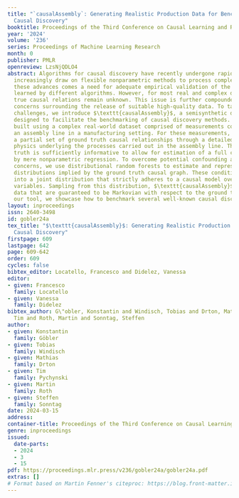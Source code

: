 ```yaml
---
title: "`causalAssembly`: Generating Realistic Production Data for Benchmarking
  Causal Discovery"
booktitle: Proceedings of the Third Conference on Causal Learning and Reasoning
year: '2024'
volume: '236'
series: Proceedings of Machine Learning Research
month: 0
publisher: PMLR
openreview: LzsNjQDLO4
abstract: Algorithms for causal discovery have recently undergone rapid advances and
  increasingly draw on flexible nonparametric methods to process complex data. With
  these advances comes a need for adequate empirical validation of the causal relationships
  learned by different algorithms. However, for most real and complex data sources
  true causal relations remain unknown. This issue is further compounded by privacy
  concerns surrounding the release of suitable high-quality data. To tackle these
  challenges, we introduce $\texttt{causalAssembly}$, a semisynthetic data generator
  designed to facilitate the benchmarking of causal discovery methods. The tool is
  built using a complex real-world dataset comprised of measurements collected along
  an assembly line in a manufacturing setting. For these measurements, we establish
  a partial set of ground truth causal relationships through a detailed study of the
  physics underlying the processes carried out in the assembly line. The partial ground
  truth is sufficiently informative to allow for estimation of a full causal graph
  by mere nonparametric regression. To overcome potential confounding and privacy
  concerns, we use distributional random forests to estimate and represent conditional
  distributions implied by the ground truth causal graph. These conditionals are combined
  into a joint distribution that strictly adheres to a causal model over the observed
  variables. Sampling from this distribution, $\texttt{causalAssembly}$ generates
  data that are guaranteed to be Markovian with respect to the ground truth. Using
  our tool, we showcase how to benchmark several well-known causal discovery algorithms.
layout: inproceedings
issn: 2640-3498
id: gobler24a
tex_title: "$\texttt{causalAssembly}$: Generating Realistic Production Data for Benchmarking
  Causal Discovery"
firstpage: 609
lastpage: 642
page: 609-642
order: 609
cycles: false
bibtex_editor: Locatello, Francesco and Didelez, Vanessa
editor:
- given: Francesco
  family: Locatello
- given: Vanessa
  family: Didelez
bibtex_author: G\"obler, Konstantin and Windisch, Tobias and Drton, Mathias and Pychynski,
  Tim and Roth, Martin and Sonntag, Steffen
author:
- given: Konstantin
  family: Göbler
- given: Tobias
  family: Windisch
- given: Mathias
  family: Drton
- given: Tim
  family: Pychynski
- given: Martin
  family: Roth
- given: Steffen
  family: Sonntag
date: 2024-03-15
address:
container-title: Proceedings of the Third Conference on Causal Learning and Reasoning
genre: inproceedings
issued:
  date-parts:
  - 2024
  - 3
  - 15
pdf: https://proceedings.mlr.press/v236/gobler24a/gobler24a.pdf
extras: []
# Format based on Martin Fenner's citeproc: https://blog.front-matter.io/posts/citeproc-yaml-for-bibliographies/
---
```

